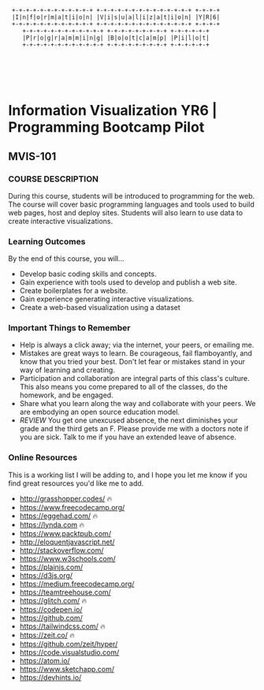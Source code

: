 ```
                                                             
                                                             
                                                             
                                                             
                                                             
 +-+-+-+-+-+-+-+-+-+-+-+ +-+-+-+-+-+-+-+-+-+-+-+-+-+ +-+-+-+ 
 |I|n|f|o|r|m|a|t|i|o|n| |V|i|s|u|a|l|i|z|a|t|i|o|n| |Y|R|6| 
 +-+-+-+-+-+-+-+-+-+-+-+ +-+-+-+-+-+-+-+-+-+-+-+-+-+ +-+-+-+ 
    +-+-+-+-+-+-+-+-+-+-+-+ +-+-+-+-+-+-+-+-+ +-+-+-+-+-+    
    |P|r|o|g|r|a|m|m|i|n|g| |B|o|o|t|c|a|m|p| |P|i|l|o|t|    
    +-+-+-+-+-+-+-+-+-+-+-+ +-+-+-+-+-+-+-+-+ +-+-+-+-+-+    
                                                             
                                                             
                                                             
                                                             
                                                             
```
# Information Visualization YR6 | Programming Bootcamp Pilot
## MVIS-101


### COURSE DESCRIPTION
During this course, students will be introduced to programming for the web. The course will cover basic programming languages and tools used to build web pages, host and deploy sites. Students will also learn to use data to create interactive visualizations.

### Learning Outcomes
By the end of this course, you will...
- Develop basic coding skills and concepts.
- Gain experience with tools used to develop and publish a web site.
- Create boilerplates for a website.
- Gain experience generating interactive visualizations.
- Create a web-based visualization using a dataset


### Important Things to Remember
- Help is always a click away; via the internet, your peers, or emailing me.
- Mistakes are great ways to learn. Be courageous, fail flamboyantly, and know that you tried your best. Don't let fear or mistakes stand in your way of learning and creating.
- Participation and collaboration are integral parts of this class's culture. This also means you come prepared to all of the classes, do the homework, and be engaged.
-  Share what you learn along the way and collaborate with your peers. We are embodying an open source education model.
- *REVIEW* You get one unexcused absence, the next diminishes your grade and the third gets an F. Please provide me with a doctors note if you are sick. Talk to me if you have an extended leave of absence.

### Online Resources
This is a working list I will be adding to, and I hope you let me know if you find great resources you'd like me to add.
- http://grasshopper.codes/ 🔥
- https://www.freecodecamp.org/
- https://eggehad.com/ 🔥
- https://lynda.com 🔥
- https://www.packtpub.com/
- http://eloquentjavascript.net/
- http://stackoverflow.com/
- https://www.w3schools.com/
- https://plainjs.com/
- https://d3js.org/
- https://medium.freecodecamp.org/
- https://teamtreehouse.com/
- https://glitch.com/ 🔥
- https://codepen.io/
- https://github.com/
- https://tailwindcss.com/ 🔥
- https://zeit.co/ 🔥
- https://github.com/zeit/hyper/
- https://code.visualstudio.com/
- https://atom.io/
- https://www.sketchapp.com/
- https://devhints.io/
 
